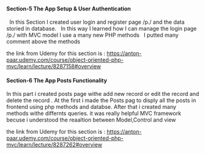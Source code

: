 #### Section-5 The App Setup & User Authentication

  In this Section I created user login and register page /p./ and the data storied in database.
  In this way I learned how I can manage the login page /p./ with MVC model I use a many new PHP methods 
  I putted many comment above the methods 
 
  the link from Udemy for this section is : 
  https://anton-paar.udemy.com/course/object-oriented-php-mvc/learn/lecture/8287158#overview


#### Section-6 The App Posts Functionality

  In this part i created posts page withe add new record or edit the record and delete the record .
  At the first i made the Posts pag to disply all the posts in frontend using php methods and databse. 
  After that i created many methods withe differnts queries. it was really helpful MVC framework becuse i understood the reaaltion between Model,Control and view 

  the link from Udemy for this section is : 
  https://anton-paar.udemy.com/course/object-oriented-php-mvc/learn/lecture/8287262#overview